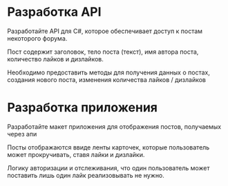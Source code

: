 # Разработка API

Разработайте API для C#, которое обеспечивает доступ к постам некоторого форума.

Пост содержит заголовок, тело поста (текст), имя автора поста, количество лайков и дизлайков.

Необходимо предоставить методы для получения данных о постах, создания нового поста, изменения количества лайков / дизлайков


# Разработка приложения

Разработайте макет приложения для отображения постов, получаемых через апи

Посты отображаются ввиде ленты карточек, которые пользователь может прокручивать, ставя лайки и дизлайки.

Логику авторизации и отслеживания, что один пользователь может поставить лишь один лайк реализовывать не нужно.